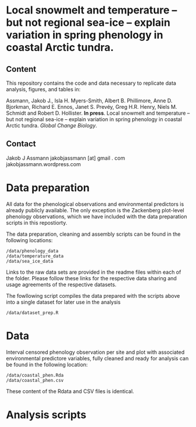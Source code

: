 # Local snowmelt and temperature – but not regional sea-ice – explain variation in spring phenology in coastal Arctic tundra. 

## Content
This repository contains the code and data necessary to replicate data analysis, figures, and tables in:

Assmann, Jakob J., Isla H. Myers-Smith, Albert B. Phillimore, Anne D. Bjorkman, Richard E. Ennos, Janet S. Prevéy, Greg H.R. Henry, Niels M. Schmidt and Robert D. Hollister. **In press**. Local snowmelt and temperature – but not regional sea-ice – explain variation in spring phenology in coastal Arctic tundra. *Global Change Biology*.

## Contact
Jakob J Assmann 
jakobjassmann [at] gmail . com
jakobjassmann.wordpress.com
# Data preparation

All data for the phenological observations and environmental predictors is already publicly available. The only exception is the Zackenberg plot-level phenology observations, which we have included with the data preparation scripts in this repostiorty. 

The data preparation, cleaning and assembly scripts can be found in the following locations:
```
/data/phenology_data
/data/temperature_data
/data/sea_ice_data
```
Links to the raw data sets are provided in the readme files within each of the folder. Please follow these links for the respective data sharing and usage agreements of the respective datasets. 

The fowllowing script compiles the data prepared with the scripts above into a single dataset for later use in the analysis
```
/data/dataset_prep.R
```

# Data 
Interval censored phenology observation per site and plot with associated environmental predictore variables, fully cleaned and ready for analysis can be found in the following location:
```
/data/coastal_phen.Rda
/data/coastal_phen.csv
```
These content of the Rdata and CSV files is identical.

# Analysis scripts

```
```